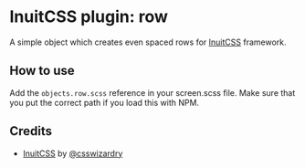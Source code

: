 # InuitCSS plugin: row

A simple object which creates even spaced rows for [InuitCSS](https://github.com/inuitcss/inuitcss) framework.

## How to use
Add the `objects.row.scss` reference in your screen.scss file. Make sure that you put the correct path if you load this with NPM.

## Credits
- [InuitCSS](https://github.com/inuitcss/inuitcss) by [@csswizardry](https://twitter.com/csswizardry)
